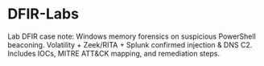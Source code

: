 # DFIR-Labs
Lab DFIR case note: Windows memory forensics on suspicious PowerShell beaconing. Volatility + Zeek/RITA + Splunk confirmed injection &amp; DNS C2. Includes IOCs, MITRE ATT&amp;CK mapping, and remediation steps.
